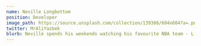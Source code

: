 ```yaml
---
name: Neville Longbottom
position: Developer
image_path: https://source.unsplash.com/collection/139386/604x604?a=.png
twitter: MrAliYazbek
blurb: Neville spends his weekends watching his favourite NBA team - L.A. Clippers.
---
```

